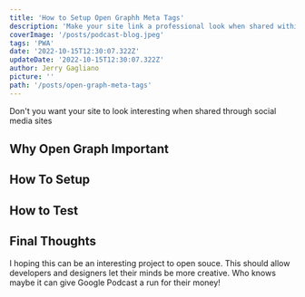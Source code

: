 ```yaml
---
title: 'How to Setup Open Graphh Meta Tags'
description: 'Make your site link a professional look when shared within social media sites'
coverImage: '/posts/podcast-blog.jpeg'
tags: 'PWA'
date: '2022-10-15T12:30:07.322Z'
updateDate: '2022-10-15T12:30:07.322Z'
author: Jerry Gagliano
picture: ''
path: '/posts/open-graph-meta-tags'
---
```


Don't you want your site to look interesting when shared through social media sites


## Why Open Graph Important


## How To Setup

## How to Test

## Final Thoughts

I hoping this can be an interesting project to open souce. This should allow developers and designers let their minds be more creative. Who knows maybe it can give Google Podcast a run for their money!
